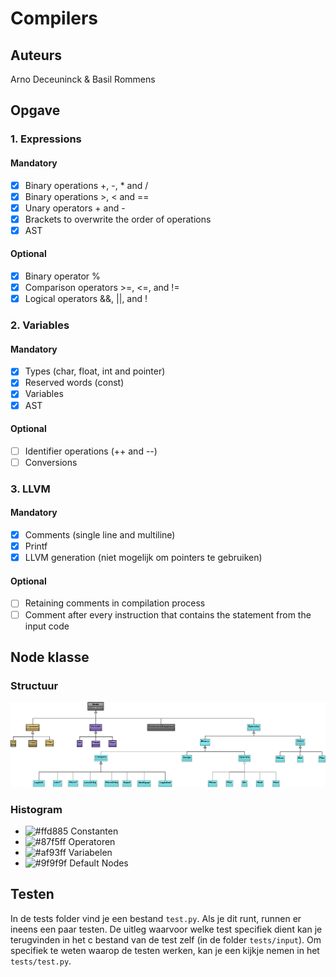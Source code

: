 # Compilers
## Auteurs
Arno Deceuninck & Basil Rommens
## Opgave
### 1. Expressions
#### Mandatory
- [x] Binary operations +, -, * and /
- [x] Binary operations >, < and ==
- [x] Unary operators + and -
- [x] Brackets to overwrite the order of operations
- [x] AST
#### Optional
- [x] Binary operator %
- [x] Comparison operators >=, <=, and !=
- [x] Logical operators &&, ||, and !
### 2. Variables
#### Mandatory
- [x] Types (char, float, int and pointer)
- [x] Reserved words (const)
- [x] Variables
- [x] AST
#### Optional
- [ ] Identifier operations (++ and --)
- [ ] Conversions
### 3. LLVM
#### Mandatory
- [x] Comments (single line and multiline)
- [x] Printf
- [x] LLVM generation (niet mogelijk om pointers te gebruiken)
#### Optional
- [ ] Retaining comments in compilation process
- [ ] Comment after every instruction that contains the statement from the input code

## Node klasse
### Structuur
![alt text](doc/NodeClass.png)

### Histogram
- ![#ffd885](https://placehold.it/15/ffd885/000000?text=+) Constanten
- ![#87f5ff](https://placehold.it/15/87f5ff/000000?text=+) Operatoren
- ![#af93ff](https://placehold.it/15/af93ff/000000?text=+) Variabelen
- ![#9f9f9f](https://placehold.it/15/9f9f9f/000000?text=+) Default Nodes

## Testen
In de tests folder vind je een bestand ```test.py```. Als je dit runt, runnen er ineens een paar testen. De uitleg waarvoor
welke test specifiek dient kan je terugvinden in het c bestand van de test zelf (in de folder ```tests/input```). Om specifiek te weten waarop de testen werken, kan je een kijkje nemen in het ```tests/test.py```. 